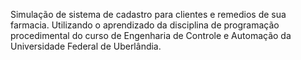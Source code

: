 Simulação de sistema de cadastro para clientes e remedios de sua farmacia.
Utilizando o aprendizado da disciplina de programação procedimental do curso de Engenharia de Controle e Automação da Universidade Federal de Uberlândia.
